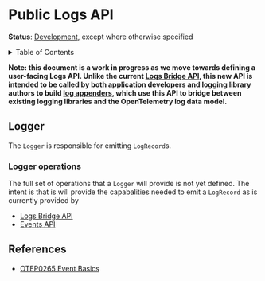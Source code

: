 # Public Logs API

**Status**: [Development](../document-status.md), except where otherwise specified

<details>
<summary>Table of Contents</summary>

<!-- Re-generate TOC with `markdown-toc --no-first-h1 -i` -->

<!-- toc -->

- [Logger](#logger)
  * [Logger operations](#logger-operations)
- [References](#references)

<!-- tocstop -->

</details>

<b>Note: this document is a work in progress as we move towards defining a user-facing Logs API. Unlike the current [Logs Bridge API](./bridge-api.md), this new API is intended to be called by both application developers and logging
library authors to build
[log appenders](./supplementary-guidelines.md#how-to-create-a-log4j-log-appender),
which use this API to bridge between existing logging libraries and the
OpenTelemetry log data model.</b>

## Logger

The `Logger` is responsible for emitting `LogRecord`s.

### Logger operations

The full set of operations that a `Logger` will provide is not yet defined. The
intent is that is will provide the capabalities needed to emit a `LogRecord` as is currently provided by

* [Logs Bridge API](./bridge-api.md)
* [Events API](./event-api.md)

## References

- [OTEP0265 Event Basics](https://github.com/open-telemetry/oteps/blob/main/text/0265-event-vision.md#api)
